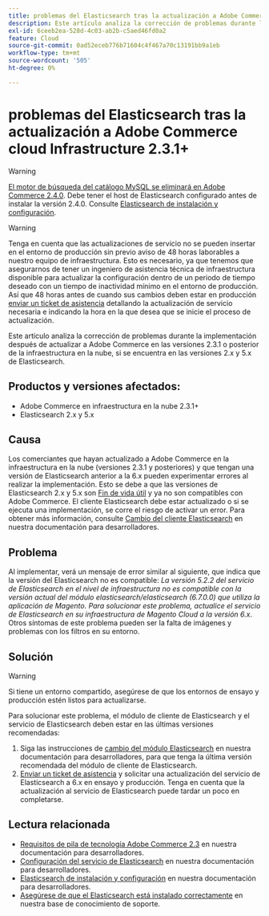 ```yaml
---
title: problemas del Elasticsearch tras la actualización a Adobe Commerce cloud Infrastructure 2.3.1+
description: Este artículo analiza la corrección de problemas durante la implementación después de actualizar a Adobe Commerce en las versiones 2.3.1 o posterior de la infraestructura en la nube, si se encuentra en las versiones 2.x y 5.x de Elasticsearch.
exl-id: 6ceeb2ea-528d-4c03-ab2b-c5aed46fd0a2
feature: Cloud
source-git-commit: 0ad52eceb776b71604c4f467a70c13191bb9a1eb
workflow-type: tm+mt
source-wordcount: '505'
ht-degree: 0%

---
```


# problemas del Elasticsearch tras la actualización a Adobe Commerce cloud Infrastructure 2.3.1+

>[!WARNING]
>
>[El motor de búsqueda del catálogo MySQL se eliminará en Adobe Commerce 2.4.0](/help/announcements/adobe-commerce-announcements/mysql-catalog-search-engine-will-be-removed-in-magento-2-4-0.md). Debe tener el host de Elasticsearch configurado antes de instalar la versión 2.4.0. Consulte [Elasticsearch de instalación y configuración](https://devdocs.magento.com/guides/v2.3/config-guide/elasticsearch/es-overview.html).

>[!WARNING]
>
>Tenga en cuenta que las actualizaciones de servicio no se pueden insertar en el entorno de producción sin previo aviso de 48 horas laborables a nuestro equipo de infraestructura. Esto es necesario, ya que tenemos que asegurarnos de tener un ingeniero de asistencia técnica de infraestructura disponible para actualizar la configuración dentro de un periodo de tiempo deseado con un tiempo de inactividad mínimo en el entorno de producción. Así que 48 horas antes de cuando sus cambios deben estar en producción [enviar un ticket de asistencia](/help/help-center-guide/help-center/magento-help-center-user-guide.md#submit-ticket) detallando la actualización de servicio necesaria e indicando la hora en la que desea que se inicie el proceso de actualización.

Este artículo analiza la corrección de problemas durante la implementación después de actualizar a Adobe Commerce en las versiones 2.3.1 o posterior de la infraestructura en la nube, si se encuentra en las versiones 2.x y 5.x de Elasticsearch.

## Productos y versiones afectados:

* Adobe Commerce en infraestructura en la nube 2.3.1+
* Elasticsearch 2.x y 5.x

## Causa

Los comerciantes que hayan actualizado a Adobe Commerce en la infraestructura en la nube (versiones 2.3.1 y posteriores) y que tengan una versión de Elasticsearch anterior a la 6.x pueden experimentar errores al realizar la implementación. Esto se debe a que las versiones de Elasticsearch 2.x y 5.x son [Fin de vida útil](https://www.elastic.co/support/eol) y ya no son compatibles con Adobe Commerce. El cliente Elasticsearch debe estar actualizado o si se ejecuta una implementación, se corre el riesgo de activar un error. Para obtener más información, consulte [Cambio del cliente Elasticsearch](https://devdocs.magento.com/guides/v2.3/config-guide/elasticsearch/es-downgrade.html) en nuestra documentación para desarrolladores.

## Problema

Al implementar, verá un mensaje de error similar al siguiente, que indica que la versión del Elasticsearch no es compatible: *La versión 5.2.2 del servicio de Elasticsearch en el nivel de infraestructura no es compatible con la versión actual del módulo elasticsearch/elasticsearch (6.7.0.0) que utiliza la aplicación de Magento.*  *Para solucionar este problema, actualice el servicio de Elasticsearch en su infraestructura de Magento Cloud a la versión 6.x*. Otros síntomas de este problema pueden ser la falta de imágenes y problemas con los filtros en su entorno.

## Solución

>[!WARNING]
>
>Si tiene un entorno compartido, asegúrese de que los entornos de ensayo y producción estén listos para actualizarse.

Para solucionar este problema, el módulo de cliente de Elasticsearch y el servicio de Elasticsearch deben estar en las últimas versiones recomendadas:

1. Siga las instrucciones de [cambio del módulo Elasticsearch](https://devdocs.magento.com/guides/v2.3/config-guide/elasticsearch/es-downgrade.html) en nuestra documentación para desarrolladores, para que tenga la última versión recomendada del módulo de cliente de Elasticsearch.
1. [Enviar un ticket de asistencia](/help/help-center-guide/help-center/magento-help-center-user-guide.md#submit-ticket) y solicitar una actualización del servicio de Elasticsearch a 6.x en ensayo y producción. Tenga en cuenta que la actualización al servicio de Elasticsearch puede tardar un poco en completarse.

## Lectura relacionada

* [Requisitos de pila de tecnología Adobe Commerce 2.3](https://devdocs.magento.com/guides/v2.3/install-gde/system-requirements-tech.html) en nuestra documentación para desarrolladores.
* [Configuración del servicio de Elasticsearch](https://devdocs.magento.com/cloud/project/project-conf-files_services-elastic.html) en nuestra documentación para desarrolladores.
* [Elasticsearch de instalación y configuración](https://devdocs.magento.com/guides/v2.3/config-guide/elasticsearch/es-overview.html) en nuestra documentación para desarrolladores.
* [Asegúrese de que el Elasticsearch está instalado correctamente](/help/troubleshooting/elasticsearch/ensure-elasticsearch-is-installed-properly.md) en nuestra base de conocimiento de soporte.
